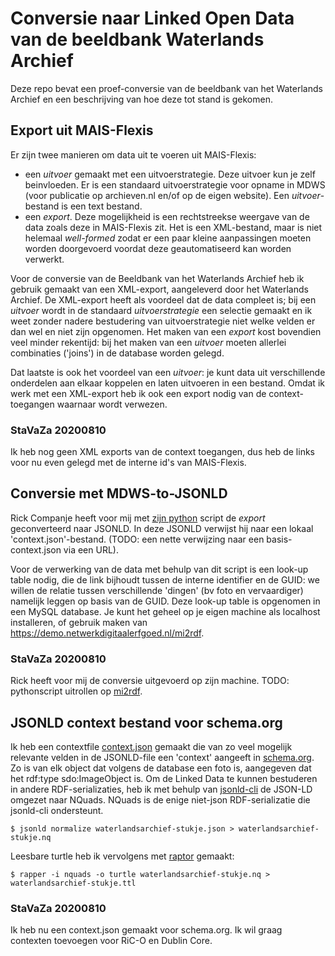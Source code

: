 # Conversie naar Linked Open Data van de beeldbank Waterlands Archief

Deze repo bevat een proef-conversie van de beeldbank van het Waterlands Archief en een beschrijving van hoe deze tot stand is gekomen.

## Export uit MAIS-Flexis
Er zijn twee manieren om data uit te voeren uit MAIS-Flexis:
* een _uitvoer_ gemaakt met een uitvoerstrategie. Deze uitvoer kun je zelf beinvloeden. Er is een standaard uitvoerstrategie voor opname in MDWS (voor publicatie op archieven.nl en/of op de eigen website). Een _uitvoer_-bestand is een text bestand.
* een _export_. Deze mogelijkheid is een rechtstreekse weergave van de data zoals deze in MAIS-Flexis zit. Het is een XML-bestand, maar is niet helemaal _well-formed_ zodat er een paar kleine aanpassingen moeten worden doorgevoerd voordat deze geautomatiseerd kan worden verwerkt.

Voor de conversie van de Beeldbank van het Waterlands Archief heb ik gebruik gemaakt van een XML-export, aangeleverd door het Waterlands Archief. De XML-export heeft als voordeel dat de data compleet is; bij een _uitvoer_ wordt in de standaard _uitvoerstrategie_ een selectie gemaakt en ik weet zonder nadere bestudering van uitvoerstrategie niet welke velden er dan wel en niet zijn opgenomen. Het maken van een _export_ kost bovendien veel minder rekentijd: bij het maken van een _uitvoer_ moeten allerlei combinaties ('joins') in de database worden gelegd.

Dat laatste is ook het voordeel van een _uitvoer_: je kunt data uit verschillende onderdelen aan elkaar koppelen en laten uitvoeren in een bestand. Omdat ik werk met een XML-export heb ik ook een export nodig van de context-toegangen waarnaar wordt verwezen.

### StaVaZa 20200810
Ik heb nog geen XML exports van de context toegangen, dus heb de links voor nu even gelegd met de interne id's van MAIS-Flexis.

## Conversie met MDWS-to-JSONLD
Rick Companje heeft voor mij met [zijn python](https://github.com/hetutrechtsarchief/MF-Export-XML-to-JSON) script de _export_ geconverteerd naar JSONLD. In deze JSONLD verwijst hij naar een lokaal 'context.json'-bestand. (TODO: een nette verwijzing naar een basis-context.json via een URL).

Voor de verwerking van de data met behulp van dit script is een look-up table nodig, die de link bijhoudt tussen de interne identifier en de GUID: we willen de relatie tussen verschillende 'dingen' (bv foto en vervaardiger) namelijk leggen op basis van de GUID. Deze look-up table is opgenomen in een MySQL database. Je kunt het geheel op je eigen machine als localhost installeren, of gebruik maken van https://demo.netwerkdigitaalerfgoed.nl/mi2rdf. 

### StaVaZa 20200810
Rick heeft voor mij de conversie uitgevoerd op zijn machine. TODO: pythonscript uitrollen op [mi2rdf](https://demo.netwerkdigitaalerfgoed.nl/mi2rdf).

## JSONLD context bestand voor schema.org
Ik heb een contextfile [context.json](context.json) gemaakt die van zo veel mogelijk relevante velden in de JSONLD-file een 'context' aangeeft in [schema.org](https://schema.org/). Zo is van elk object dat volgens de database een foto is, aangegeven dat het rdf:type sdo:ImageObject is. Om de Linked Data te kunnen bestuderen in andere RDF-serializaties, heb ik met behulp van [jsonld-cli](https://github.com/digitalbazaar/jsonld-cli) de JSON-LD omgezet naar NQuads. NQuads is de enige niet-json RDF-serializatie die jsonld-cli ondersteunt.

```
$ jsonld normalize waterlandsarchief-stukje.json > waterlandsarchief-stukje.nq
```

Leesbare turtle heb ik vervolgens met [raptor](http://librdf.org/raptor/rapper.html) gemaakt:

```
$ rapper -i nquads -o turtle waterlandsarchief-stukje.nq > waterlandsarchief-stukje.ttl
```

### StaVaZa 20200810
Ik heb nu een context.json gemaakt voor schema.org. Ik wil graag contexten toevoegen voor RiC-O en Dublin Core.





